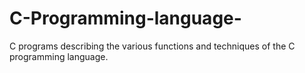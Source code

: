 # C-Programming-language-
 C programs describing the various functions and techniques of the C programming language. 
